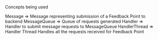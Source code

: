

Concepts being used

Message => Message representing submission of a Feedback Point to backend
MessageQueue => Queue of requests generated
Handler => Handler to submit message requests to MessageQueue
HandlerThread => Handler Thread Handles all the requests received for Feedback Point

